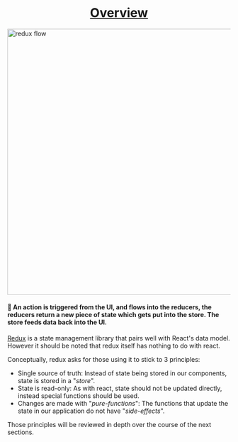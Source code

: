 <h1 style="text-align: center; text-decoration: underline; margin-top: 50px">Overview</h1>

<img src="https://liendo-fed-training.s3.amazonaws.com/redux-flow.jpeg" alt="redux flow" height="600px" width="600px" style="display:block; margin: 10px auto">

#### 📝 An action is triggered from the UI, and flows into the reducers, the reducers return a new piece of state which gets put into the store. The store feeds data back into the UI.

<a href="https://redux.js.org/" target="_blank" rel="noreffer noopener">Redux</a> is a state management library that pairs well with React's data model. However it should be noted that redux itself has nothing to do with react.

Conceptually, redux asks for those using it to stick to 3 principles:

- Single source of truth: Instead of state being stored in our components, state is stored in a "_store_".
- State is read-only: As with react, state should not be updated directly, instead special functions should be used.
- Changes are made with "_pure-functions_": The functions that update the state in our application do not have "_side-effects_".

Those principles will be reviewed in depth over the course of the next sections.
